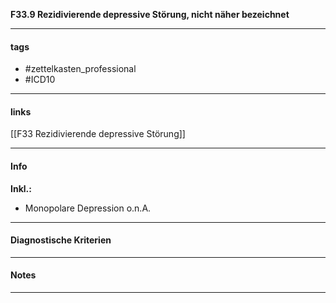 __F33.9 Rezidivierende depressive Störung, nicht näher bezeichnet__

___________________________________________
#### tags

- #zettelkasten_professional
- #ICD10 
___________________________________________
#### links

[[F33 Rezidivierende depressive Störung]]

___________________________________________
#### Info
__Inkl.:__
- Monopolare Depression o.n.A.
___________________________________________
#### Diagnostische Kriterien

___________________________________________
#### Notes

___________________________________________

